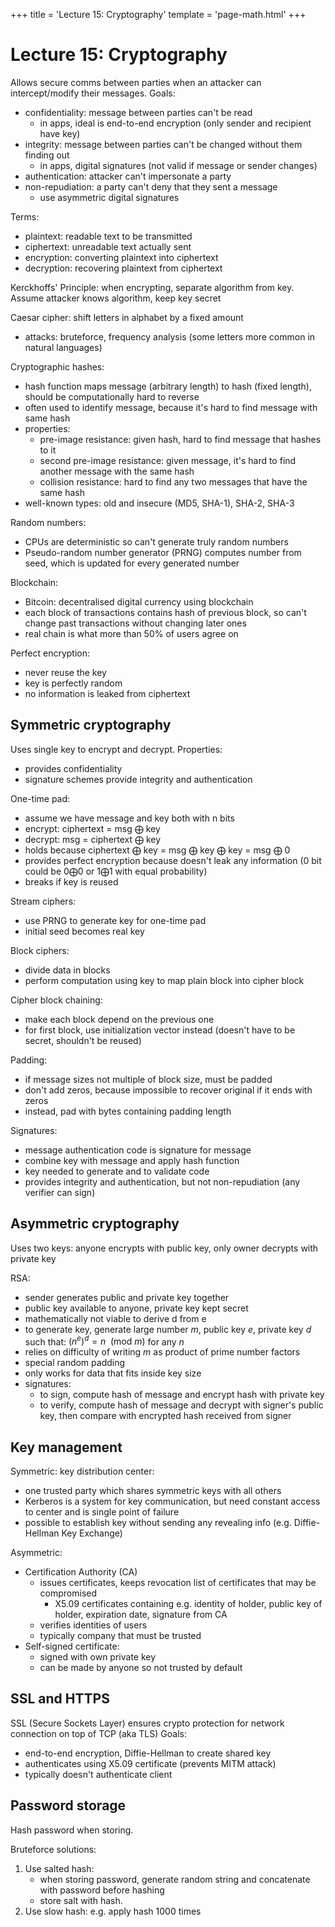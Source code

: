 +++
title = 'Lecture 15: Cryptography'
template = 'page-math.html'
+++

# Lecture 15: Cryptography

Allows secure comms between parties when an attacker can intercept/modify their messages.
Goals:
- confidentiality: message between parties can't be read
    - in apps, ideal is end-to-end encryption (only sender and recipient have key)
- integrity: message between parties can't be changed without them finding out
    - in apps, digital signatures (not valid if message or sender changes)
- authentication: attacker can't impersonate a party
- non-repudiation: a party can't deny that they sent a message
    - use asymmetric digital signatures

Terms:
- plaintext: readable text to be transmitted
- ciphertext: unreadable text actually sent
- encryption: converting plaintext into ciphertext
- decryption: recovering plaintext from ciphertext

Kerckhoffs' Principle: when encrypting, separate algorithm from key. Assume attacker knows algorithm, keep key secret

Caesar cipher: shift letters in alphabet by a fixed amount
- attacks: bruteforce, frequency analysis (some letters more common in natural languages)

Cryptographic hashes:
- hash function maps message (arbitrary length) to hash (fixed length), should be computationally hard to reverse
- often used to identify message, because it's hard to find message with same hash
- properties:
    - pre-image resistance: given hash, hard to find message that hashes to it
    - second pre-image resistance: given message, it's hard to find another message with the same hash
    - collision resistance: hard to find any two messages that have the same hash
- well-known types: old and insecure (MD5, SHA-1), SHA-2, SHA-3

Random numbers:
- CPUs are deterministic so can't generate truly random numbers
- Pseudo-random number generator (PRNG) computes number from seed, which is updated for every generated number

Blockchain:
- Bitcoin: decentralised digital currency using blockchain
- each block of transactions contains hash of previous block, so can't change past transactions without changing later ones
- real chain is what more than 50% of users agree on

Perfect encryption:
- never reuse the key
- key is perfectly random
- no information is leaked from ciphertext

## Symmetric cryptography
Uses single key to encrypt and decrypt.
Properties:
- provides confidentiality
- signature schemes provide integrity and authentication

One-time pad:
- assume we have message and key both with n bits
- encrypt: ciphertext = msg ⨁ key
- decrypt: msg = ciphertext ⨁ key
- holds because ciphertext ⨁ key = msg ⨁ key ⨁ key = msg ⨁ 0
- provides perfect encryption because doesn't leak any information (0 bit could be 0⨁0 or 1⨁1 with equal probability)
- breaks if key is reused

Stream ciphers:
- use PRNG to generate key for one-time pad
- initial seed becomes real key

Block ciphers:
- divide data in blocks
- perform computation using key to map plain block into cipher block

Cipher block chaining:
- make each block depend on the previous one
- for first block, use initialization vector instead (doesn't have to be secret, shouldn't be reused)

Padding:
- if message sizes not multiple of block size, must be padded
- don't add zeros, because impossible to recover original if it ends with zeros
- instead, pad with bytes containing padding length

Signatures:
- message authentication code is signature for message
- combine key with message and apply hash function
- key needed to generate and to validate code
- provides integrity and authentication, but not non-repudiation (any verifier can sign)

## Asymmetric cryptography
Uses two keys: anyone encrypts with public key, only owner decrypts with private key

RSA:
- sender generates public and private key together
- public key available to anyone, private key kept secret
- mathematically not viable to derive d from e
- to generate key, generate large number _m_, public key _e_, private key _d_ such that: $(n^{e})^{d} = n \enspace (\text{mod $m$})$ for any _n_
- relies on difficulty of writing _m_ as product of prime number factors
- special random padding
- only works for data that fits inside key size
- signatures:
    - to sign, compute hash of message and encrypt hash with private key
    - to verify, compute hash of message and decrypt with signer's public key, then compare with encrypted hash received from signer

## Key management
Symmetric: key distribution center:
- one trusted party which shares symmetric keys with all others
- Kerberos is a system for key communication, but need constant access to center and is single point of failure
- possible to establish key without sending any revealing info (e.g. Diffie-Hellman Key Exchange)

Asymmetric:
- Certification Authority (CA)
    - issues certificates, keeps revocation list of certificates that may be compromised
        - X5.09 certificates containing e.g. identity of holder, public key of holder, expiration date, signature from CA
    - verifies identities of users
    - typically company that must be trusted
- Self-signed certificate:
    - signed with own private key
    - can be made by anyone so not trusted by default

## SSL and HTTPS
SSL (Secure Sockets Layer) ensures crypto protection for network connection on top of TCP (aka TLS)
Goals:
- end-to-end encryption, Diffie-Hellman to create shared key
- authenticates using X5.09 certificate (prevents MITM attack)
- typically doesn't authenticate client

## Password storage
Hash password when storing.

Bruteforce solutions:
1. Use salted hash:
    - when storing password, generate random string and concatenate with password before hashing
    - store salt with hash.
2. Use slow hash: e.g. apply hash 1000 times

